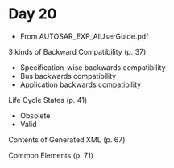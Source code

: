 # Day 20

* From AUTOSAR\_EXP\_AIUserGuide.pdf

3 kinds of Backward Compatibility (p. 37)
* Specification-wise backwards compatibility
* Bus backwards compatibility
* Application backwards compatibility

Life Cycle States (p. 41)
* Obsolete
* Valid

Contents of Generated XML (p. 67)

Common Elements (p. 71)
